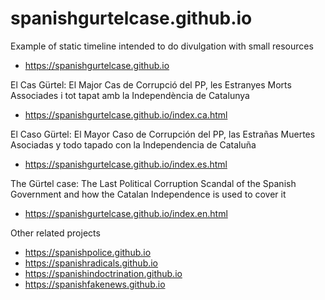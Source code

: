 # spanishgurtelcase.github.io

Example of static timeline intended to do divulgation with small resources
- https://spanishgurtelcase.github.io

El Cas Gürtel: El Major Cas de Corrupció del PP, les Estranyes Morts Associades i tot tapat amb la Independència de Catalunya
- https://spanishgurtelcase.github.io/index.ca.html

El Caso Gürtel: El Mayor Caso de Corrupción del PP, las Estrañas Muertes Asociadas y todo tapado con la Independencia de Cataluña
- https://spanishgurtelcase.github.io/index.es.html

The Gürtel case: The Last Political Corruption Scandal of the Spanish Government and how the Catalan Independence is used to cover it
- https://spanishgurtelcase.github.io/index.en.html

Other related projects
- https://spanishpolice.github.io
- https://spanishradicals.github.io
- https://spanishindoctrination.github.io
- https://spanishfakenews.github.io

